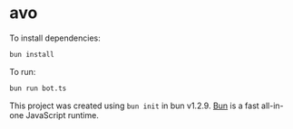 # avo

To install dependencies:

```bash
bun install
```

To run:

```bash
bun run bot.ts
```

This project was created using `bun init` in bun v1.2.9. [Bun](https://bun.sh) is a fast all-in-one JavaScript runtime.
